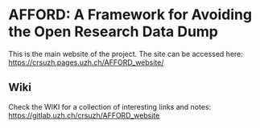 # AFFORD: A Framework for Avoiding the Open Research Data Dump


This is the main website of the project. The site can be accessed here: https://crsuzh.pages.uzh.ch/AFFORD_website/

## Wiki
Check the WIKI for a collection of interesting links and notes:
https://gitlab.uzh.ch/crsuzh/AFFORD_website
